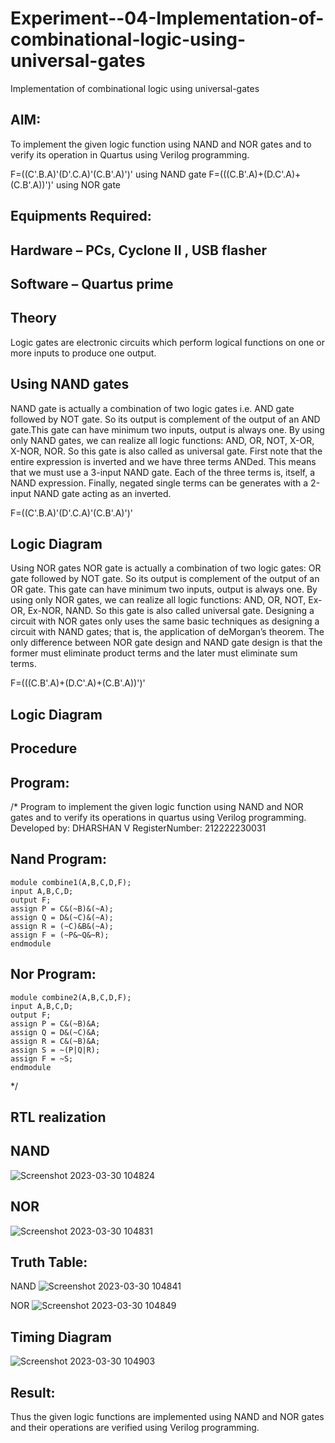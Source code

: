 # Experiment--04-Implementation-of-combinational-logic-using-universal-gates
Implementation of combinational logic using universal-gates
 
## AIM:
To implement the given logic function using NAND and NOR gates and to verify its operation in Quartus using Verilog programming.

F=((C'.B.A)'(D'.C.A)'(C.B'.A)')' using NAND gate
F=(((C.B'.A)+(D.C'.A)+(C.B'.A))')' using NOR gate
## Equipments Required:
## Hardware – PCs, Cyclone II , USB flasher
## Software – Quartus prime


## Theory
Logic gates are electronic circuits which perform logical functions on one or more inputs to produce one output. 

## Using NAND gates
NAND gate is actually a combination of two logic gates i.e. AND gate followed by NOT gate. So its output is complement of the output of an AND gate.This gate can have minimum two inputs, output is always one. By using only NAND gates, we can realize all logic functions: AND, OR, NOT, X-OR, X-NOR, NOR. So this gate is also called as universal gate. First note that the entire expression is inverted and we have three terms ANDed. This means that we must use a 3-input NAND gate. Each of the three terms is, itself, a NAND expression. Finally, negated single terms can be generates with a 2-input NAND gate acting as an inverted.

F=((C'.B.A)'(D'.C.A)'(C.B'.A)')'

## Logic Diagram

Using NOR gates
NOR gate is actually a combination of two logic gates: OR gate followed by NOT gate. So its output is complement of the output of an OR gate. This gate can have minimum two inputs, output is always one. By using only NOR gates, we can realize all logic functions: AND, OR, NOT, Ex-OR, Ex-NOR, NAND. So this gate is also called universal gate. Designing a circuit with NOR gates only uses the same basic techniques as designing a circuit with NAND gates; that is, the application of deMorgan’s theorem. The only difference between NOR gate design and NAND gate design is that the former must eliminate product terms and the later must eliminate sum terms.

F=(((C.B'.A)+(D.C'.A)+(C.B'.A))')'

## Logic Diagram
## Procedure
## Program:
/*
Program to implement the given logic function using NAND and NOR gates and to verify its operations in quartus using Verilog programming.
Developed by: DHARSHAN V
RegisterNumber: 212222230031
## Nand Program:
```
module combine1(A,B,C,D,F);
input A,B,C,D;
output F;
assign P = C&(~B)&(~A);
assign Q = D&(~C)&(~A);
assign R = (~C)&B&(~A);
assign F = (~P&~Q&~R);
endmodule
```
## Nor Program:
```
module combine2(A,B,C,D,F);
input A,B,C,D;
output F;
assign P = C&(~B)&A;
assign Q = D&(~C)&A;
assign R = C&(~B)&A;
assign S = ~(P|Q|R);
assign F = ~S;
endmodule
```
*/
## RTL realization
## NAND
![Screenshot 2023-03-30 104824](https://user-images.githubusercontent.com/113497491/228737215-aa120efe-8d27-4b92-9ba7-963cfb9971fb.png)
## NOR
![Screenshot 2023-03-30 104831](https://user-images.githubusercontent.com/113497491/228737257-3fa17b72-fb75-458b-bb6e-315c32f35a48.png)
## Truth Table:
NAND
![Screenshot 2023-03-30 104841](https://user-images.githubusercontent.com/113497491/228737692-b54cf4d6-589b-42cd-8a4c-9c846d2a3029.png)

NOR
![Screenshot 2023-03-30 104849](https://user-images.githubusercontent.com/113497491/228737403-f82e7c7a-5e19-454e-aeac-1afa325f576c.png)

## Timing Diagram
![Screenshot 2023-03-30 104903](https://user-images.githubusercontent.com/113497491/228737643-374d8409-7deb-4393-804a-e305dcf3c793.png)

## Result:
Thus the given logic functions are implemented using NAND and NOR gates and their operations are verified using Verilog programming.
